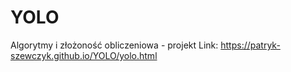 # YOLO
Algorytmy i złożoność obliczeniowa - projekt
Link: https://patryk-szewczyk.github.io/YOLO/yolo.html

